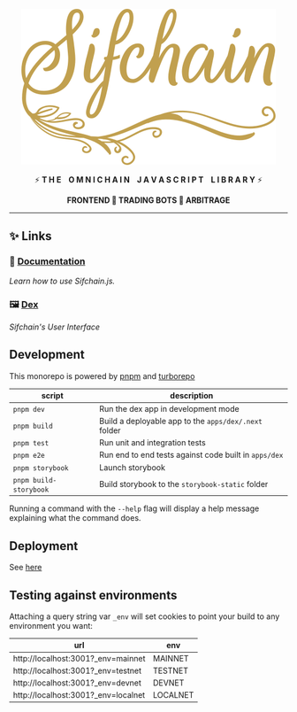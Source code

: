 <p align="center">
    <a href="https://dex.sifchain.finance" target="_blank" rel="noopener noreferrer">
        <img src="https://raw.githubusercontent.com/Sifchain/.github/main/assets/Sifchain%20Logo.svg"/>
    </a>
</p>
<p align="center">
⚡️ <b>T H E &nbsp;&nbsp; O M N I C H A I N &nbsp;&nbsp; J A V A S C R I P T &nbsp;&nbsp;  L I B R A R Y</b> ⚡️
</p>
<p align="center">
  <b>FRONTEND 🤝 TRADING BOTS 🤝 ARBITRAGE</b>
</p>
<hr>

## ✨ Links

### 📖 [Documentation](/apps/docs/)

_Learn how to use Sifchain.js._

### 🖼 [Dex](/apps/dex/)

_Sifchain's User Interface_

## Development

This monorepo is powered by [pnpm](https://pnpm.io/) and [turborepo](https://turborepo.org/docs)

| script                 | description                                           |
| ---------------------- | ----------------------------------------------------- |
| `pnpm dev`             | Run the dex app in development mode                   |
| `pnpm build`           | Build a deployable app to the `apps/dex/.next` folder |
| `pnpm test`            | Run unit and integration tests                        |
| `pnpm e2e`             | Run end to end tests against code built in `apps/dex` |
| `pnpm storybook`       | Launch storybook                                      |
| `pnpm build-storybook` | Build storybook to the `storybook-static` folder      |

Running a command with the `--help` flag will display a help message explaining what the command does.

## Deployment

See [here](/apps/dex/README.md)

## Testing against environments

Attaching a query string var `_env` will set cookies to point your build to any environment you want:

| url                                  | env      |
| ------------------------------------ | -------- |
| http://localhost:3001?\_env=mainnet  | MAINNET  |
| http://localhost:3001?\_env=testnet  | TESTNET  |
| http://localhost:3001?\_env=devnet   | DEVNET   |
| http://localhost:3001?\_env=localnet | LOCALNET |
